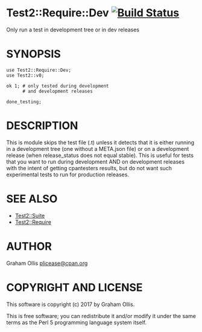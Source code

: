 # Test2::Require::Dev [![Build Status](https://secure.travis-ci.org/plicease/Test2-Require-Dev.png)](http://travis-ci.org/plicease/Test2-Require-Dev)

Only run a test in development tree or in dev releases

# SYNOPSIS

    use Test2::Require::Dev;
    use Test2::v0;
    
    ok 1; # only tested during development
          # and development releases
    
    done_testing;

# DESCRIPTION

This is module skips the test file (.t) unless it detects that it is either
running in a development tree (one without a META.json file) or on a development
release (when release\_status does not equal stable).  This is useful for tests
that you want to run during development AND on development releases with the
intent of getting cpantesters results, but do not want such experimental tests
to run for production releases.

# SEE ALSO

- [Test2::Suite](https://metacpan.org/pod/Test2::Suite)
- [Test2::Require](https://metacpan.org/pod/Test2::Require)

# AUTHOR

Graham Ollis <plicease@cpan.org>

# COPYRIGHT AND LICENSE

This software is copyright (c) 2017 by Graham Ollis.

This is free software; you can redistribute it and/or modify it under
the same terms as the Perl 5 programming language system itself.

